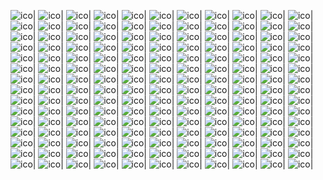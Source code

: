 ![ico](NUOVO_SET/16x16/add_multiple.png)|
![ico](NUOVO_SET/16x16/add2.png)|
![ico](NUOVO_SET/16x16/address_book2.png)|
![ico](NUOVO_SET/16x16/application_stop.png)|
![ico](NUOVO_SET/16x16/application.png)|
![ico](NUOVO_SET/16x16/arrow_down_green.png)|
![ico](NUOVO_SET/16x16/arrow_up_green.png)|
![ico](NUOVO_SET/16x16/auction_hammer.png)|
![ico](NUOVO_SET/16x16/book_blue_view.png)|
![ico](NUOVO_SET/16x16/book_blue.png)|
![ico](NUOVO_SET/16x16/box_into.png)|
![ico](NUOVO_SET/16x16/branch.png)|
![ico](NUOVO_SET/16x16/briefcase_document.png)|
![ico](NUOVO_SET/16x16/businessman.png)|
![ico](NUOVO_SET/16x16/businessman2.png)|
![ico](NUOVO_SET/16x16/businessmen.png)|
![ico](NUOVO_SET/16x16/calculator.png)|
![ico](NUOVO_SET/16x16/calendar_preferences.png)|
![ico](NUOVO_SET/16x16/calendar.png)|
![ico](NUOVO_SET/16x16/camera2.png)|
![ico](NUOVO_SET/16x16/cashier.png)|
![ico](NUOVO_SET/16x16/chart.png)|
![ico](NUOVO_SET/16x16/check.png)|
![ico](NUOVO_SET/16x16/checks.png)|
![ico](NUOVO_SET/16x16/client_network.png)|
![ico](NUOVO_SET/16x16/clock.png)|
![ico](NUOVO_SET/16x16/compass.png)|
![ico](NUOVO_SET/16x16/component_green.png)|
![ico](NUOVO_SET/16x16/component.png)|
![ico](NUOVO_SET/16x16/copy.png)|
![ico](NUOVO_SET/16x16/cube_molecule.png)|
![ico](NUOVO_SET/16x16/cube_yellow_add.png)|
![ico](NUOVO_SET/16x16/cube_yellow_delete.png)|
![ico](NUOVO_SET/16x16/cube_yellow.png)|
![ico](NUOVO_SET/16x16/cubes.png)|
![ico](NUOVO_SET/16x16/currency_euro.png)|
![ico](NUOVO_SET/16x16/data_disk.png)|
![ico](NUOVO_SET/16x16/data_into.png)|
![ico](NUOVO_SET/16x16/data_next.png)|
![ico](NUOVO_SET/16x16/data_out.png)|
![ico](NUOVO_SET/16x16/data_preferences.png)|
![ico](NUOVO_SET/16x16/data_view.png)|
![ico](NUOVO_SET/16x16/date-time_preferences.png)|
![ico](NUOVO_SET/16x16/delete.png)|
![ico](NUOVO_SET/16x16/delete2.png)|
![ico](NUOVO_SET/16x16/doctor.png)|
![ico](NUOVO_SET/16x16/document_edit.png)|
![ico](NUOVO_SET/16x16/document_exchange.png)|
![ico](NUOVO_SET/16x16/document_view.png)|
![ico](NUOVO_SET/16x16/documents_gear.png)|
![ico](NUOVO_SET/16x16/download.png)|
![ico](NUOVO_SET/16x16/dude5.png)|
![ico](NUOVO_SET/16x16/earth_connection.png)|
![ico](NUOVO_SET/16x16/earth_location.png)|
![ico](NUOVO_SET/16x16/earth.png)|
![ico](NUOVO_SET/16x16/edit.png)|
![ico](NUOVO_SET/16x16/exchange.png)|
![ico](NUOVO_SET/16x16/factory.png)|
![ico](NUOVO_SET/16x16/fax.png)|
![ico](NUOVO_SET/16x16/find.png)|
![ico](NUOVO_SET/16x16/flash.png)|
![ico](NUOVO_SET/16x16/folder_document.png)|
![ico](NUOVO_SET/16x16/folder_out.png)|
![ico](NUOVO_SET/16x16/folder.png)|
![ico](NUOVO_SET/16x16/form_blue_businessmen.png)|
![ico](NUOVO_SET/16x16/form_blue_users2.png)|
![ico](NUOVO_SET/16x16/form_blue2_businessmen.png)|
![ico](NUOVO_SET/16x16/form_green_users2.png)|
![ico](NUOVO_SET/16x16/form_green2_users2.png)|
![ico](NUOVO_SET/16x16/form_marrone_users2.png)|
![ico](NUOVO_SET/16x16/form_red_businessmen.png)|
![ico](NUOVO_SET/16x16/form_red_users2.png)|
![ico](NUOVO_SET/16x16/form_violetto_businessmen.png)|
![ico](NUOVO_SET/16x16/form_yellow_users2.png)|
![ico](NUOVO_SET/16x16/form_yellow2_users2.png)|
![ico](NUOVO_SET/16x16/fragola.ico)|
![ico](NUOVO_SET/16x16/funnel.png)|
![ico](NUOVO_SET/16x16/garbage_empty.png)|
![ico](NUOVO_SET/16x16/gear_preferences.png)|
![ico](NUOVO_SET/16x16/gear.png)|
![ico](NUOVO_SET/16x16/gears_view.png)|
![ico](NUOVO_SET/16x16/gears.png)|
![ico](NUOVO_SET/16x16/hammer.png)|
![ico](NUOVO_SET/16x16/help_earth.png)|
![ico](NUOVO_SET/16x16/help.png)|
![ico](NUOVO_SET/16x16/help2.png)|
![ico](NUOVO_SET/16x16/houses.png)|
![ico](NUOVO_SET/16x16/inbox_into.png)|
![ico](NUOVO_SET/16x16/information.png)|
![ico](NUOVO_SET/16x16/key1.png)|
![ico](NUOVO_SET/16x16/keys.png)|
![ico](NUOVO_SET/16x16/lightbulb_on.png)|
![ico](NUOVO_SET/16x16/link_add.png)|
![ico](NUOVO_SET/16x16/link_delete.png)|
![ico](NUOVO_SET/16x16/lock_open.png)|
![ico](NUOVO_SET/16x16/lock2.png)|
![ico](NUOVO_SET/16x16/magic-wand.png)|
![ico](NUOVO_SET/16x16/mail_attachment.png)|
![ico](NUOVO_SET/16x16/mail_printer.png)|
![ico](NUOVO_SET/16x16/mail_server.png)|
![ico](NUOVO_SET/16x16/mail_view.png)|
![ico](NUOVO_SET/16x16/mail_write.png)|
![ico](NUOVO_SET/16x16/mail.png)|
![ico](NUOVO_SET/16x16/media_pause.png)|
![ico](NUOVO_SET/16x16/media_play_green.png)|
![ico](NUOVO_SET/16x16/media_stop_red.png)|
![ico](NUOVO_SET/16x16/money.png)|
![ico](NUOVO_SET/16x16/money2.png)|
![ico](NUOVO_SET/16x16/monitor.png)|
![ico](NUOVO_SET/16x16/movie_run.png)|
![ico](NUOVO_SET/16x16/note.png)|
![ico](NUOVO_SET/16x16/notebook.png)|
![ico](NUOVO_SET/16x16/office-building.png)|
![ico](NUOVO_SET/16x16/package_ok.png)|
![ico](NUOVO_SET/16x16/package.png)|
![ico](NUOVO_SET/16x16/palette2.png)|
![ico](NUOVO_SET/16x16/pda_write.png)|
![ico](NUOVO_SET/16x16/people20.png)|
![ico](NUOVO_SET/16x16/percent.png)|
![ico](NUOVO_SET/16x16/photo_download.png)|
![ico](NUOVO_SET/16x16/picture_add.png)|
![ico](NUOVO_SET/16x16/preferences.png)|
![ico](NUOVO_SET/16x16/presentation_chart.png)|
![ico](NUOVO_SET/16x16/printer_preferences.png)|
![ico](NUOVO_SET/16x16/printer.png)|
![ico](NUOVO_SET/16x16/question_and_answer.png)|
![ico](NUOVO_SET/16x16/recycle.png)|
![ico](NUOVO_SET/16x16/refresh.png)|
![ico](NUOVO_SET/16x16/replace2.png)|
![ico](NUOVO_SET/16x16/row_add.png)|
![ico](NUOVO_SET/16x16/row_preferences.png)|
![ico](NUOVO_SET/16x16/rubberstamp.png)|
![ico](NUOVO_SET/16x16/scroll.png)|
![ico](NUOVO_SET/16x16/security_agent.png)|
![ico](NUOVO_SET/16x16/server_client_exchange.png)|
![ico](NUOVO_SET/16x16/shoppingcart_full.png)|
![ico](NUOVO_SET/16x16/shutdown.png)|
![ico](NUOVO_SET/16x16/signpost.png)|
![ico](NUOVO_SET/16x16/stopwatch_stop.png)|
![ico](NUOVO_SET/16x16/table_connection.png)|
![ico](NUOVO_SET/16x16/table_replace.png)|
![ico](NUOVO_SET/16x16/table_sql_check.png)|
![ico](NUOVO_SET/16x16/table_sql.png)|
![ico](NUOVO_SET/16x16/telephone.png)|
![ico](NUOVO_SET/16x16/text_binary.png)|
![ico](NUOVO_SET/16x16/text_code_colored.png)|
![ico](NUOVO_SET/16x16/text_normal.png)|
![ico](NUOVO_SET/16x16/text_rich_colored.png)|
![ico](NUOVO_SET/16x16/text_tree.png)|
![ico](NUOVO_SET/16x16/truck_yellow.png)|
![ico](NUOVO_SET/16x16/undo.png)|
![ico](NUOVO_SET/16x16/user_headset.png)|
![ico](NUOVO_SET/16x16/user1_earth.png)|
![ico](NUOVO_SET/16x16/user1_refresh.png)|
![ico](NUOVO_SET/16x16/user1_view.png)|
![ico](NUOVO_SET/16x16/users_family.png)|
![ico](NUOVO_SET/16x16/users4.png)|
![ico](NUOVO_SET/16x16/view.png)|
![ico](NUOVO_SET/16x16/window_earth.png)|
![ico](NUOVO_SET/16x16/window_gear.png)|
![ico](NUOVO_SET/16x16/window_sidebar.png)|
![ico](NUOVO_SET/16x16/window_star.png)|
![ico](NUOVO_SET/16x16/worker.png)|
![ico](NUOVO_SET/16x16/wrench.png)|
![ico](NUOVO_SET/16x16/zoom_in.png)|